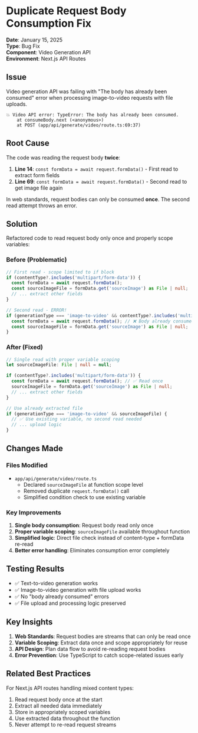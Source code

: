 # Duplicate Request Body Consumption Fix

**Date**: January 15, 2025  
**Type**: Bug Fix  
**Component**: Video Generation API  
**Environment**: Next.js API Routes  

## Issue
Video generation API was failing with "The body has already been consumed" error when processing image-to-video requests with file uploads.

```
💥 Video API error: TypeError: The body has already been consumed.
    at consumeBody.next (<anonymous>)
    at POST (app/api/generate/video/route.ts:69:37)
```

## Root Cause
The code was reading the request body **twice**:
1. **Line 14**: `const formData = await request.formData()` - First read to extract form fields
2. **Line 69**: `const formData = await request.formData()` - Second read to get image file again

In web standards, request bodies can only be consumed **once**. The second read attempt throws an error.

## Solution
Refactored code to read request body only once and properly scope variables:

### Before (Problematic)
```typescript
// First read - scope limited to if block
if (contentType?.includes('multipart/form-data')) {
  const formData = await request.formData();
  const sourceImageFile = formData.get('sourceImage') as File | null;
  // ... extract other fields
}

// Second read - ERROR!
if (generationType === 'image-to-video' && contentType?.includes('multipart/form-data')) {
  const formData = await request.formData(); // ❌ Body already consumed
  const sourceImageFile = formData.get('sourceImage') as File | null;
}
```

### After (Fixed)
```typescript
// Single read with proper variable scoping
let sourceImageFile: File | null = null;

if (contentType?.includes('multipart/form-data')) {
  const formData = await request.formData(); // ✅ Read once
  sourceImageFile = formData.get('sourceImage') as File | null;
  // ... extract other fields
}

// Use already extracted file
if (generationType === 'image-to-video' && sourceImageFile) {
  // ✅ Use existing variable, no second read needed
  // ... upload logic
}
```

## Changes Made

### Files Modified
- `app/api/generate/video/route.ts`
  - Declared `sourceImageFile` at function scope level
  - Removed duplicate `request.formData()` call
  - Simplified condition check to use existing variable

### Key Improvements
1. **Single body consumption**: Request body read only once
2. **Proper variable scoping**: `sourceImageFile` available throughout function
3. **Simplified logic**: Direct file check instead of content-type + formData re-read
4. **Better error handling**: Eliminates consumption error completely

## Testing Results
- ✅ Text-to-video generation works
- ✅ Image-to-video generation with file upload works  
- ✅ No "body already consumed" errors
- ✅ File upload and processing logic preserved

## Key Insights
1. **Web Standards**: Request bodies are streams that can only be read once
2. **Variable Scoping**: Extract data once and scope appropriately for reuse
3. **API Design**: Plan data flow to avoid re-reading request bodies
4. **Error Prevention**: Use TypeScript to catch scope-related issues early

## Related Best Practices
For Next.js API routes handling mixed content types:
1. Read request body once at the start
2. Extract all needed data immediately
3. Store in appropriately scoped variables
4. Use extracted data throughout the function
5. Never attempt to re-read request streams
